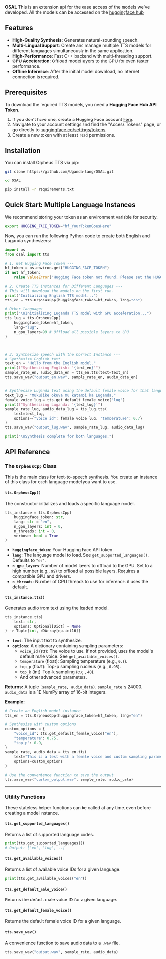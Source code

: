 **OSAL** This is an extension api for the ease access of the models we've developed. All the models can be accessed on the [huggingface hub](https://huggingface.co/USOAL)

## Features

-   **High-Quality Synthesis**: Generates natural-sounding speech.
-   **Multi-Lingual Support**: Create and manage multiple TTS models for different languages simultaneously in the same application.
-   **High-Performance**: Fast C++ backend with multi-threading support.
-   **GPU Acceleration**: Offload model layers to the GPU for even faster performance.
-   **Offline Inference**: After the initial model download, no internet connection is required.

## Prerequisites

To download the required TTS models, you need a **Hugging Face Hub API Token**.

1.  If you don't have one, create a Hugging Face account [here](https://huggingface.co/join).
2.  Navigate to your account settings and find the "Access Tokens" page, or go directly to [huggingface.co/settings/tokens](https://huggingface.co/settings/tokens).
3.  Create a new token with at least `read` permissions.

## Installation

You can install Orpheus TTS via pip:

```bash
git clone https://github.com/Uganda-lang/OSAL.git

cd OSAL

pip install -r requirements.txt
```

## Quick Start: Multiple Language Instances

We recommend storing your token as an environment variable for security.

```bash
export HUGGING_FACE_TOKEN="hf_YourTokenGoesHere"
```

Now, you can run the following Python code to create both English and Luganda synthesizers:

```python
import os
from osal import tts

# 1. Get Hugging Face Token ---
hf_token = os.environ.get("HUGGING_FACE_TOKEN")
if not hf_token:
    raise ValueError("Hugging Face token not found. Please set the HUGGING_FACE_TOKEN environment variable.")

# 2. Create TTS Instances for Different Languages ---
# This will download the models on the first run.
print("Initializing English TTS model...")
tts_en = tts.OrpheusCpp(huggingface_token=hf_token, lang="en")

# Other languages 
print("\nInitializing Luganda TTS model with GPU acceleration...")
tts_lug = tts.OrpheusCpp(
    huggingface_token=hf_token,
    lang="lug",
    n_gpu_layers=99 # Offload all possible layers to GPU
)



# 3. Synthesize Speech with the Correct Instance ---
# Synthesize English text
text_en = "Hello from the English model."
print(f"Synthesizing English: '{text_en}'")
sample_rate_en, audio_data_en = tts_en.tts(text=text_en)
tts.save_wav("output_en.wav", sample_rate_en, audio_data_en)


# Synthesize Luganda text using the default female voice for that language
text_lug = "Mukulike okuva mu katambi ka Luganda."
female_voice_lug = tts.get_default_female_voice("lug")
print(f"Synthesizing Luganda: '{text_lug}'")
sample_rate_lug, audio_data_lug = tts_lug.tts(
    text=text_lug,
    options={"voice_id": female_voice_lug, "temperature": 0.7}
)
tts.save_wav("output_lug.wav", sample_rate_lug, audio_data_lug)

print("\nSynthesis complete for both languages.")
```

## API Reference

### The `OrpheusCpp` Class

This is the main class for text-to-speech synthesis. You create an instance of this class for each language model you want to use.

#### `tts.OrpheusCpp()`
The constructor initializes and loads a specific language model.

```python
tts_instance = tts.OrpheusCpp(
    huggingface_token: str,
    lang: str = "en",
    n_gpu_layers: int = 0,
    n_threads: int = 0,
    verbose: bool = True
)
```

-   **`huggingface_token`**: Your Hugging Face API token.
-   **`lang`**: The language model to load. See `get_supported_languages()`. Defaults to `"en"`.
-   **`n_gpu_layers`**: Number of model layers to offload to the GPU. Set to a high number (e.g., `99`) to offload all possible layers. Requires a compatible GPU and drivers.
-   **`n_threads`**: Number of CPU threads to use for inference. `0` uses the default.

#### `tts_instance.tts()`
Generates audio from text using the loaded model.

```python
tts_instance.tts(
    text: str,
    options: Optional[Dict] = None
) -> Tuple[int, NDArray[np.int16]]
```

-   **`text`**: The input text to synthesize.
-   **`options`**: A dictionary containing sampling parameters:
    -   `voice_id` (str): The voice to use. If not provided, uses the model's default male voice. See `get_available_voices()`.
    -   `temperature` (float): Sampling temperature (e.g., `0.8`).
    -   `top_p` (float): Top-p sampling nucleus (e.g., `0.95`).
    -   `top_k` (int): Top-k sampling (e.g., `40`).
    -   And other advanced parameters.

**Returns:** A tuple `(sample_rate, audio_data)`. `sample_rate` is 24000. `audio_data` is a 1D NumPy array of 16-bit integers.

**Example:**
```python
# Create an English model instance
tts_en = tts.OrpheusCpp(huggingface_token=hf_token, lang="en")

# Synthesize with custom options
custom_options = {
    "voice_id": tts.get_default_female_voice("en"),
    "temperature": 0.75,
    "top_p": 0.9,
}
sample_rate, audio_data = tts_en.tts(
    text="This is a test with a female voice and custom sampling parameters.",
    options=custom_options
)

# Use the convenience function to save the output
tts.save_wav("custom_output.wav", sample_rate, audio_data)
```

---

### Utility Functions

These stateless helper functions can be called at any time, even before creating a model instance.

#### `tts.get_supported_languages()`
Returns a list of supported language codes.
```python
print(tts.get_supported_languages())
# Output: ['en', 'lug', ..]
```

#### `tts.get_available_voices()`
Returns a list of available voice IDs for a given language.
```python
print(tts.get_available_voices("en"))
```

#### `tts.get_default_male_voice()`
Returns the default male voice ID for a given language.

#### `tts.get_default_female_voice()`
Returns the default female voice ID for a given language.

#### `tts.save_wav()`
A convenience function to save audio data to a `.wav` file.
```python
tts.save_wav("output.wav", sample_rate, audio_data)
```
